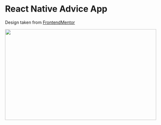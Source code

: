 # React Native Advice App 

Design taken from [FrontendMentor](https://www.frontendmentor.io/)  

<img src="https://user-images.githubusercontent.com/92965519/230709814-e9770c86-b448-4d8b-96c1-3ca528004da3.png" width="500" height="300">

